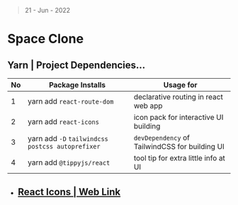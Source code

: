 > 21 - Jun - 2022

# Space Clone


## Yarn | Project Dependencies...
|No| Package Installs               | Usage for                             |
|--|--------------------------------|---------------------------------------|
| 1| yarn add `react-route-dom`     | declarative routing in react web app  |
| 2| yarn add `react-icons`         | icon pack for interactive UI building |
| 3| yarn add `-D` `tailwindcss postcss autoprefixer` | `devDependency` of TailwindCSS for building UI  |
| 4| yarn add `@tippyjs/react` | tool tip for extra little info at UI       |



 
* ## [React Icons | Web Link][link]
[link]: https://react-icons.github.io/react-icons